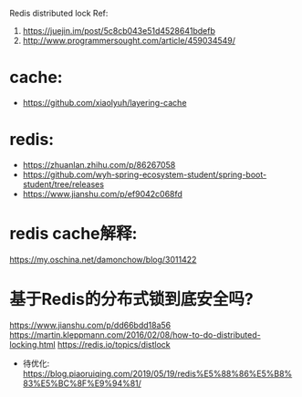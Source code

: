 Redis distributed lock Ref: 
1. https://juejin.im/post/5c8cb043e51d4528641bdefb
2. http://www.programmersought.com/article/459034549/

# cache: 
- https://github.com/xiaolyuh/layering-cache
# redis:
- https://zhuanlan.zhihu.com/p/86267058
- https://github.com/wyh-spring-ecosystem-student/spring-boot-student/tree/releases
- https://www.jianshu.com/p/ef9042c068fd

# redis cache解释: 
https://my.oschina.net/damonchow/blog/3011422



# 基于Redis的分布式锁到底安全吗?
https://www.jianshu.com/p/dd66bdd18a56
https://martin.kleppmann.com/2016/02/08/how-to-do-distributed-locking.html
https://redis.io/topics/distlock
 - 待优化: https://blog.piaoruiqing.com/2019/05/19/redis%E5%88%86%E5%B8%83%E5%BC%8F%E9%94%81/